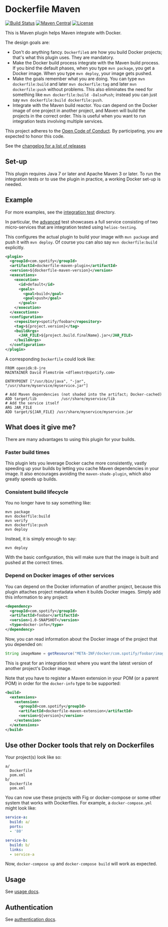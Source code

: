 # Dockerfile Maven

[![Build Status](https://travis-ci.org/spotify/dockerfile-maven.svg?branch=master)](https://travis-ci.org/spotify/dockerfile-maven)
[![Maven Central](https://img.shields.io/maven-central/v/com.spotify/dockerfile-maven.svg)](https://search.maven.org/#search%7Cga%7C1%7Cg%3A%22com.spotify%22%20dockerfile-maven)
[![License](https://img.shields.io/github/license/spotify/dockerfile-maven.svg)](LICENSE)

This is Maven plugin helps Maven integrate with Docker.

The design goals are:

  - Don't do anything fancy.  `Dockerfile`s are how you build
    Docker projects; that's what this plugin uses.  They are
    mandatory.
  - Make the Docker build process integrate with the Maven build
    process.  If you bind the default phases, when you type `mvn
    package`, you get a Docker image.  When you type `mvn deploy`,
    your image gets pushed.
  - Make the goals remember what you are doing.  You can type `mvn
    dockerfile:build` and later `mvn dockerfile:tag` and later `mvn
    dockerfile:push` without problems.  This also eliminates the need
    for something like `mvn dockerfile:build -DalsoPush`; instead you
    can just say `mvn dockerfile:build dockerfile:push`.
  - Integrate with the Maven build reactor.  You can depend on the
    Docker image of one project in another project, and Maven will
    build the projects in the correct order.  This is useful when you
    want to run integration tests involving multiple services.

This project adheres to the [Open Code of Conduct][code-of-conduct].
By participating, you are expected to honor this code.

See the [changelog for a list of releases][changelog]

[code-of-conduct]: https://github.com/spotify/code-of-conduct/blob/master/code-of-conduct.md
[changelog]: CHANGELOG.md

## Set-up

This plugin requires Java 7 or later and Apache Maven 3 or later.  To
run the integration tests or to use the plugin in practice, a working
Docker set-up is needed.

## Example

For more examples, see the [integration test](./plugin/src/it) directory.

In particular, the [advanced](./plugin/src/it/advanced) test showcases a
full service consisting of two micro-services that are integration
tested using `helios-testing`.

This configures the actual plugin to build your image with `mvn
package` and push it with `mvn deploy`.  Of course you can also say
`mvn dockerfile:build` explicitly.

```xml
<plugin>
  <groupId>com.spotify</groupId>
  <artifactId>dockerfile-maven-plugin</artifactId>
  <version>${dockerfile-maven-version}</version>
  <executions>
    <execution>
      <id>default</id>
      <goals>
        <goal>build</goal>
        <goal>push</goal>
      </goals>
    </execution>
  </executions>
  <configuration>
    <repository>spotify/foobar</repository>
    <tag>${project.version}</tag>
    <buildArgs>
      <JAR_FILE>${project.build.finalName}.jar</JAR_FILE>
    </buildArgs>
  </configuration>
</plugin>
```

A corresponding `Dockerfile` could look like:

```
FROM openjdk:8-jre
MAINTAINER David Flemström <dflemstr@spotify.com>

ENTRYPOINT ["/usr/bin/java", "-jar", "/usr/share/myservice/myservice.jar"]

# Add Maven dependencies (not shaded into the artifact; Docker-cached)
ADD target/lib           /usr/share/myservice/lib
# Add the service itself
ARG JAR_FILE
ADD target/${JAR_FILE} /usr/share/myservice/myservice.jar
```

## What does it give me?

There are many advantages to using this plugin for your builds.

### Faster build times

This plugin lets you leverage Docker cache more consistently, vastly
speeding up your builds by letting you cache Maven dependencies in
your image.  It also encourages avoiding the `maven-shade-plugin`,
which also greatly speeds up builds.

### Consistent build lifecycle

You no longer have to say something like:

    mvn package
    mvn dockerfile:build
    mvn verify
    mvn dockerfile:push
    mvn deploy

Instead, it is simply enough to say:

    mvn deploy

With the basic configuration, this will make sure that the image is
built and pushed at the correct times.

### Depend on Docker images of other services

You can depend on the Docker information of another project, because
this plugin attaches project metadata when it builds Docker images.
Simply add this information to any project:

```xml
<dependency>
  <groupId>com.spotify</groupId>
  <artifactId>foobar</artifactId>
  <version>1.0-SNAPSHOT</version>
  <type>docker-info</type>
</dependency>
```

Now, you can read information about the Docker image of the project
that you depended on:

```java
String imageName = getResource("META-INF/docker/com.spotify/foobar/image-name");
```

This is great for an integration test where you want the latest
version of another project's Docker image.

Note that you have to register a Maven extension in your POM (or a
parent POM) in order for the `docker-info` type to be supported:

```xml
<build>
  <extensions>
    <extension>
      <groupId>com.spotify</groupId>
      <artifactId>dockerfile-maven-extension</artifactId>
      <version>${version}</version>
    </extension>
  </extensions>
</build>
```

## Use other Docker tools that rely on Dockerfiles

Your project(s) look like so:

```
a/
  Dockerfile
  pom.xml
b/
  Dockerfile
  pom.xml
```

You can now use these projects with Fig or docker-compose or some
other system that works with Dockerfiles.  For example, a
`docker-compose.yml` might look like:

```yaml
service-a:
  build: a/
  ports:
  - '80'

service-b:
  build: b/
  links:
  - service-a
```

Now, `docker-compose up` and `docker-compose build` will work as
expected.

## Usage

See [usage docs](usage.md).

## Authentication

See [authentication docs](authentication.md).
